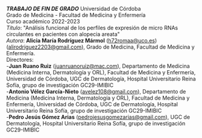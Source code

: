 ***TRABAJO DE FIN DE GRADO***
Universidad de Córdoba  
Grado de Medicina - Facultad de Medicina y Enfermería  
Curso académico 2022-2023    
*Título*: "Análisis funcional de los perfiles de expresión de micro RNAs circulantes en pacientes con alopecia areata"     
*Autora*: **Alicia María Rodríguez Mármol** (h72romaa@uco.es) (alirodriguez2203@gmail.com), Grado de Medicina, Facultad de Medicina y Enfermería.  
Directores:  
-**Juan Ruano Ruiz** (juanruanoruiz@mac.com), Departamento de Medicina (Medicina Interna, Dermatología y ORL), Facultad de Medicina y Enfermería, Universidad de Córdoba, UGC de Dermatología, Hospital Universitario Reina Sofía, grupo de investigación GC29-IMIBIC     
-**Antonio Vélez García-Nieto** (avelez108@gmail.com), Departamento de Medicina (Medicina Interna, Dermatología y ORL), Facultad de Medicina y Enfermería, Universidad de Córdoba, UGC de Dermatología, Hospital Universitario Reina Sofía, grupo de investigación GC29-IMIBIC     
-**Pedro Jesús Gómez Arias** (pedrojesusgomezarias@gmail.com), UGC de Dermatología, Hospital Universitario Reina Sofía, grupo de investigación GC29-IMIBIC      
